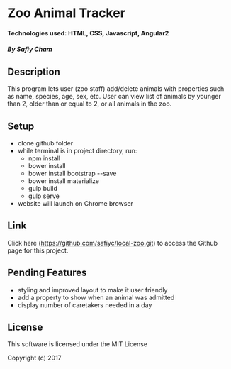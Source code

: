 
# Zoo Animal Tracker

#### Technologies used: HTML, CSS, Javascript, Angular2

##### By Safiy Cham

## Description

This program lets user (zoo staff) add/delete animals with properties such as name, species, age, sex, etc. User can view list of animals by younger than 2, older than or equal to 2, or all animals in the zoo.

## Setup

* clone github folder
* while terminal is in project directory, run:
  * npm install
  * bower install
  * bower install bootstrap --save
  * bower install materialize
  * gulp build
  * gulp serve
* website will launch on Chrome browser

## Link

Click here (https://github.com/safiyc/local-zoo.git) to access the Github page for this project.

## Pending Features

* styling and improved layout to make it user friendly
* add a property to show when an animal was admitted
* display number of caretakers needed in a day


## License

This software is licensed under the MIT License

Copyright (c) 2017
